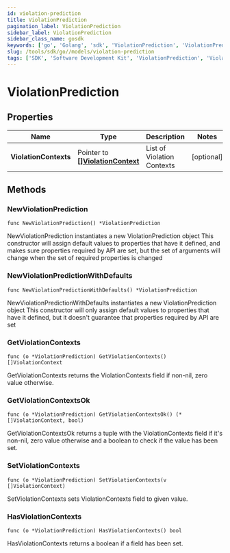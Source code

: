 ```yaml
---
id: violation-prediction
title: ViolationPrediction
pagination_label: ViolationPrediction
sidebar_label: ViolationPrediction
sidebar_class_name: gosdk
keywords: ['go', 'Golang', 'sdk', 'ViolationPrediction', 'ViolationPrediction'] 
slug: /tools/sdk/go//models/violation-prediction
tags: ['SDK', 'Software Development Kit', 'ViolationPrediction', 'ViolationPrediction']
---
```


# ViolationPrediction

## Properties

Name | Type | Description | Notes
------------ | ------------- | ------------- | -------------
**ViolationContexts** | Pointer to [**[]ViolationContext**](violation-context) | List of Violation Contexts | [optional] 

## Methods

### NewViolationPrediction

`func NewViolationPrediction() *ViolationPrediction`

NewViolationPrediction instantiates a new ViolationPrediction object
This constructor will assign default values to properties that have it defined,
and makes sure properties required by API are set, but the set of arguments
will change when the set of required properties is changed

### NewViolationPredictionWithDefaults

`func NewViolationPredictionWithDefaults() *ViolationPrediction`

NewViolationPredictionWithDefaults instantiates a new ViolationPrediction object
This constructor will only assign default values to properties that have it defined,
but it doesn't guarantee that properties required by API are set

### GetViolationContexts

`func (o *ViolationPrediction) GetViolationContexts() []ViolationContext`

GetViolationContexts returns the ViolationContexts field if non-nil, zero value otherwise.

### GetViolationContextsOk

`func (o *ViolationPrediction) GetViolationContextsOk() (*[]ViolationContext, bool)`

GetViolationContextsOk returns a tuple with the ViolationContexts field if it's non-nil, zero value otherwise
and a boolean to check if the value has been set.

### SetViolationContexts

`func (o *ViolationPrediction) SetViolationContexts(v []ViolationContext)`

SetViolationContexts sets ViolationContexts field to given value.

### HasViolationContexts

`func (o *ViolationPrediction) HasViolationContexts() bool`

HasViolationContexts returns a boolean if a field has been set.


